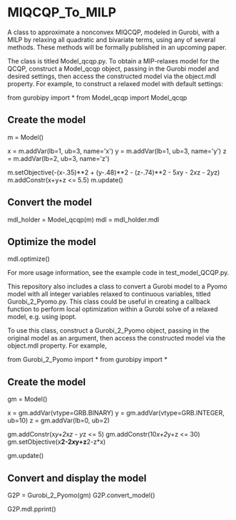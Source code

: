 # MIQCQP_To_MILP
A class to approximate a nonconvex MIQCQP, modeled in Gurobi, with a MILP by relaxing all quadratic and bivariate terms, using any of several methods. These methods will be formally published in an upcoming paper.

The class is titled Model_qcqp.py. To obtain a MIP-relaxes model for the QCQP, construct a Model_qcqp object, passing in the Gurobi model and desired settings, then access the constructed model via the object.mdl property. For example, to construct a relaxed model with default settings:

from gurobipy import *
from Model_qcqp import Model_qcqp

## Create the model
m = Model()

x = m.addVar(lb=1, ub=3, name='x')
y = m.addVar(lb=1, ub=3, name='y')
z = m.addVar(lb=2, ub=3, name='z')

m.setObjective(-(x-.35)**2 + (y-.48)**2 - (z-.74)**2 - 5*x*y - 2*x*z - 2*y*z)
m.addConstr(x+y+z <= 5.5)
m.update()

## Convert the model
mdl_holder = Model_qcqp(m)
mdl = mdl_holder.mdl

## Optimize the model
mdl.optimize()

For more usage information, see the example code in test_model_QCQP.py. 

This repository also includes a class to convert a Gurobi model to a Pyomo model with all integer variables relaxed to continuous variables, titled Gurobi_2_Pyomo.py. This class could be useful in creating a callback function to perform local optimization within a Gurobi solve of a relaxed model, e.g. using ipopt. 

To use this class, construct a Gurobi_2_Pyomo object, passing in the original model as an argument, then access the constructed model via the object.mdl property. For example, 

from Gurobi_2_Pyomo import *
from gurobipy import *

## Create the model
gm = Model()

x = gm.addVar(vtype=GRB.BINARY)
y = gm.addVar(vtype=GRB.INTEGER, ub=10)
z = gm.addVar(lb=0, ub=2)

gm.addConstr(x*y+2*x*z - y*z <= 5)
gm.addConstr(10*x+2*y+z <= 30)
gm.setObjective(x**2-2*x*y+z**2-z*x)

gm.update()

## Convert and display the model
G2P = Gurobi_2_Pyomo(gm)
G2P.convert_model()

G2P.mdl.pprint()
